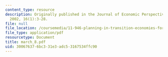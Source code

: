 ```yaml
---
content_type: resource
description: Originally published in the Journal of Economic Perspectives, Winter
  2002, 16(1):3-28.
file: null
file_location: /coursemedia/11-946-planning-in-transition-economies-for-growth-and-equity-spring-2004/300676376bc331e3adc53167534ffc90_march_8.pdf
file_type: application/pdf
resourcetype: Document
title: march_8.pdf
uid: 30067637-6bc3-31e3-adc5-3167534ffc90
---
```

